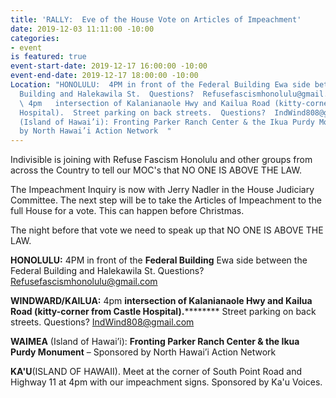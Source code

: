 ```yaml
---
title: 'RALLY:  Eve of the House Vote on Articles of Impeachment'
date: 2019-12-03 11:11:00 -10:00
categories:
- event
is featured: true
event-start-date: 2019-12-17 16:00:00 -10:00
event-end-date: 2019-12-17 18:00:00 -10:00
Location: "HONOLULU:  4PM in front of the Federal Building Ewa side between the Federal
  Building and Halekawila St.  Questions?  Refusefascismhonolulu@gmail.com\n\nWINDWARD/KAILUA:
  \ 4pm   intersection of Kalanianaole Hwy and Kailua Road (kitty-corner from Castle
  Hospital).  Street parking on back streets.  Questions?  IndWind808@gmail.com\n\nWAIMEA
  (Island of Hawai’i): Fronting Parker Ranch Center & the Ikua Purdy Monument – Sponsored
  by North Hawai’i Action Network  "
---
```


Indivisible is joining with Refuse Fascism Honolulu and other groups from across the Country to tell our MOC's that NO ONE IS ABOVE THE LAW.

The Impeachment Inquiry is now with Jerry Nadler in the House Judiciary Committee.  The next step will be to take the Articles of Impeachment to the full House for a vote.  This can happen before Christmas.

The night before that vote we need to speak up that NO ONE IS ABOVE THE LAW.

**HONOLULU:**  4PM in front of the **Federal Building** Ewa side between the Federal Building and Halekawila St.  Questions?  [Refusefascismhonolulu@gmail.com](mailto:refusefascismhonolulu@gmail.com)      

**WINDWARD/KAILUA:** 4pm **intersection of Kalanianaole Hwy and Kailua Road (kitty-corner from Castle Hospital).**********  Street parking on back streets.  Questions?  [IndWind808@gmail.com](mailto:indwind808@gmail.com)                   

**WAIMEA** (Island of Hawai’i): **Fronting Parker Ranch Center & the Ikua Purdy Monument** – Sponsored by North Hawai’i Action Network  

**KA'U**(ISLAND OF HAWAII).  Meet at the corner of South Point Road and Highway 11 at 4pm with our impeachment signs.  Sponsored by Ka'u Voices.